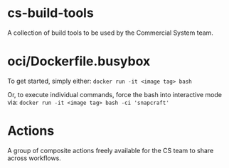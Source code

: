 # cs-build-tools
A collection of build tools to be used by the Commercial System team.

# oci/Dockerfile.busybox
To get started, simply either:
`docker run -it <image tag> bash`

Or, to execute individual commands, force the bash into interactive mode via:
`docker run -it <image tag> bash -ci 'snapcraft'`

# Actions
A group of composite actions freely available for the CS team to share across workflows.